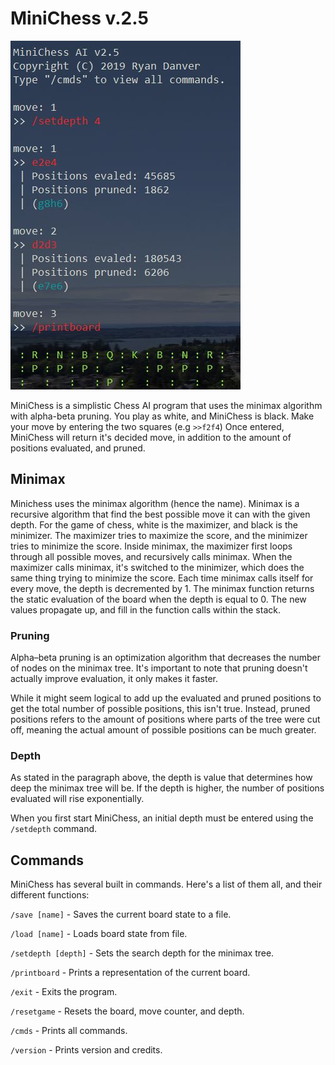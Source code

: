 # MiniChess v.2.5
![Console Output](console.jpg)

MiniChess is a simplistic Chess AI program that uses the minimax algorithm with alpha-beta pruning. You play as white, and MiniChess is black. Make your move by entering the two squares (e.g `>>f2f4`) Once entered, MiniChess will return it's decided move, in addition to the amount of positions evaluated, and pruned.

## Minimax
Minichess uses the minimax algorithm (hence the name). Minimax is a recursive algorithm that find the best possible move it can with the given depth. For the game of chess, white is the maximizer, and black is the minimizer. The maximizer tries to maximize the score, and the minimizer tries to minimize the score. Inside minimax, the maximizer first loops through all possible moves, and recursively calls minimax. When the maximizer calls minimax, it's switched to the minimizer, which does the same thing trying to minimize the score. Each time minimax calls itself for every move, the depth is decremented by 1. The minimax function returns the static evaluation of the board when the depth is equal to 0. The new values propagate up, and fill in the function calls within the stack.

### Pruning
Alpha–beta pruning is an optimization algorithm that decreases the number of nodes on the minimax tree. It's important to note that pruning doesn't actually improve evaluation, it only makes it faster.

While it might seem logical to add up the evaluated and pruned positions to get the total number of possible positions, this isn't true. Instead, pruned positions refers to the amount of positions where parts of the tree were cut off, meaning the actual amount of possible positions can be much greater.

### Depth
As stated in the paragraph above, the depth is value that determines how deep the minimax tree will be. If the depth is higher, the number of positions evaluated will rise exponentially. 

When you first start MiniChess, an initial depth must be entered using the `/setdepth` command.

## Commands
MiniChess has several built in commands. Here's a list of them all, and their different functions:

`/save [name]` - Saves the current board state to a file.

`/load [name]` - Loads board state from file.

`/setdepth [depth]` - Sets the search depth for the minimax tree.

`/printboard` - Prints a representation of the current board.

`/exit` - Exits the program.

`/resetgame` - Resets the board, move counter, and depth.

`/cmds` - Prints all commands.

`/version` - Prints version and credits.
